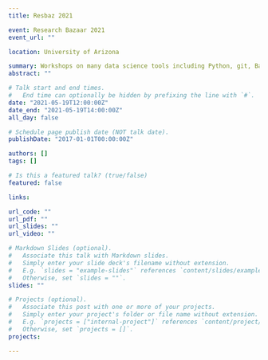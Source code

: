 ```yaml
---
title: Resbaz 2021

event: Research Bazaar 2021
event_url: ""

location: University of Arizona

summary: Workshops on many data science tools including Python, git, Bash, and more.
abstract: ""

# Talk start and end times.
#   End time can optionally be hidden by prefixing the line with `#`.
date: "2021-05-19T12:00:00Z"
date_end: "2021-05-19T14:00:00Z"
all_day: false

# Schedule page publish date (NOT talk date).
publishDate: "2017-01-01T00:00:00Z"

authors: []
tags: []

# Is this a featured talk? (true/false)
featured: false

links:

url_code: ""
url_pdf: ""
url_slides: ""
url_video: ""

# Markdown Slides (optional).
#   Associate this talk with Markdown slides.
#   Simply enter your slide deck's filename without extension.
#   E.g. `slides = "example-slides"` references `content/slides/example-slides.md`.
#   Otherwise, set `slides = ""`.
slides: ""

# Projects (optional).
#   Associate this post with one or more of your projects.
#   Simply enter your project's folder or file name without extension.
#   E.g. `projects = ["internal-project"]` references `content/project/deep-learning/index.md`.
#   Otherwise, set `projects = []`.
projects:

---
```

